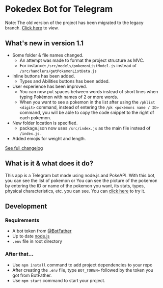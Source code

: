 # Pokedex Bot for Telegram

Note: The old version of the project has been migrated to the legacy branch. [Click here](https://github.com/ubeydeozdmr/pokedex-bot-telegram/tree/legacy) to view.

## What's new in version 1.1

- Some folder & file names changed.
  - An attempt was made to format the project structure as MVC.
  - For instance: `/src/models/pokemonListModel.js` instead of `/src/handlers/getPokemonListData.js`
- Inline buttons has been added.
  - Types and Abilities buttons has been added.
- User experience has been improved.
  -  You can now put spaces between words instead of short lines when typing Pokémon with names of 2 or more words.
  -  When you want to see a pokemon in the list after using the `/pklist <digit>` command, instead of entering the `/pk <pokémons name / ID>` command, you will be able to copy the code snippet to the right of each pokemon.
- New folder location is specified.
  - package.json now uses `/src/index.js` as the main file instead of `/index.js`.
- Added emojis for weight and length.

[See full changelog](./changelog.md)

## What is it & what does it do?

This app is a Telegram bot made using node.js and PokeAPI. With this bot, you can see the list of pokemon or You can see the picture of the pokemon by entering the ID or name of the pokemon you want, its stats, types, physical characteristics, etc. you can see. You can [click here](https://t.me/rotompokedex_bot) to try it.

## Development

### Requirements

- A bot token from [@BotFather](https://t.me/BotFather)
- Up to date [node.js](https://nodejs.org/en/)
- `.env` file in root directory

### After that...

- Use `npm install` command to add project dependencies to your repo
- After creating the `.env` file, type `BOT_TOKEN=` followed by the token you got from BotFather.
- Use `npm start` command to start your project.
